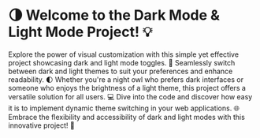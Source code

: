 # 🌗 Welcome to the Dark Mode & Light Mode Project! 💡

Explore the power of visual customization with this simple yet effective project showcasing dark and light mode toggles. 🌟 Seamlessly switch between dark and light themes to suit your preferences and enhance readability. 🌓 Whether you're a night owl who prefers dark interfaces or someone who enjoys the brightness of a light theme, this project offers a versatile solution for all users. 💻 Dive into the code and discover how easy it is to implement dynamic theme switching in your web applications. 🌐 Embrace the flexibility and accessibility of dark and light modes with this innovative project! 🎨

